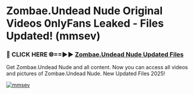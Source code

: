 # Zombae.Undead Nude Original Videos 0nlyFans Leaked - Files Updated! (mmsev)

<h3>🔴 CLICK HERE 🌐==►► <a href="https://tinyurl.com/4mcuefdz" rel="nofollow">Zombae.Undead Nude Updated Files</a></h3>

Get Zombae.Undead Nude and all content. Now you can access all videos and pictures of Zombae.Undead Nude. New Updated Files 2025!

[![mmsev](https://i.imgur.com/StAQSOY.gif)](https://tinyurl.com/4mcuefdz)
